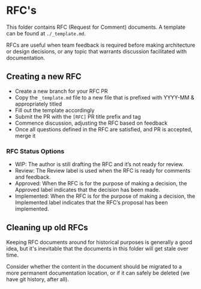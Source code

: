 # RFC's

This folder contains RFC (Request for Comment) documents. A template can be found at `./_template.md`.

RFCs are useful when team feedback is required before making architecture or design decisions, or any topic that warrants discussion facilitated with documentation.

## Creating a new RFC

- Create a new branch for your RFC PR
- Copy the `_template.md` file to a new file that is prefixed with YYYY-MM & appropriately titled
- Fill out the template accordingly
- Submit the PR with the `[RFC]` PR title prefix and tag
- Commence discussion, adjusting the RFC based on feedback
- Once all questions defined in the RFC are satisfied, and PR is accepted, merge it

### RFC Status Options

- WIP: The author is still drafting the RFC and it’s not ready for review.
- Review: The Review label is used when the RFC is ready for comments and feedback.
- Approved: When the RFC is for the purpose of making a decision, the Approved label indicates that the decision has been made.
- Implemented: When the RFC is for the purpose of making a decision, the Implemented label indicates that the RFC’s proposal has been implemented.

## Cleaning up old RFCs

Keeping RFC documents around for historical purposes is generally a good idea, but it's inevitable that the documents in this folder will get stale over time.

Consider whether the content in the document should be migrated to a more permanent documentation location, or if it can safely be deleted (we have git history, after all).
